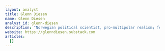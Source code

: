 ```yaml
---
layout: analyst
title: Glenn Diesen
name: Glenn Diesen
analyst_id: glenn-diesen
description: "Norwegian political scientist, pro-multipolar realism; focuses on Russia, geoeconomics and critiques Western-led order."
website: https://glenndiesen.substack.com
articles:
  []
---
```


